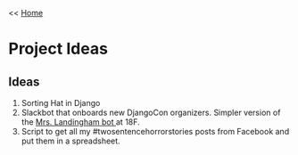<< [Home](../README.md)

# Project Ideas

##  Ideas
1. Sorting Hat in Django
2. Slackbot that onboards new DjangoCon organizers. Simpler version of the [Mrs. Landingham bot ](https://github.com/18F/dolores-landingham-bot) at 18F.
3. Script to get all my #twosentencehorrorstories posts from Facebook and put them in a spreadsheet. 
